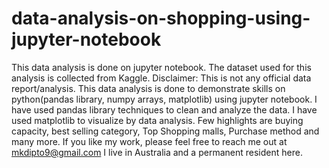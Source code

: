 # data-analysis-on-shopping-using-jupyter-notebook
This data analysis is done on jupyter notebook. The dataset used for this analysis is collected from Kaggle.
Disclaimer: This is not any official data report/analysis. This data analysis is done to demonstrate skills on python(pandas library, numpy arrays, matplotlib) using jupyter notebook.
I have used pandas library techniques to clean and analyze the data. I have used matplotlib to visualize by data analysis. 
Few highlights are buying capacity, best selling category, Top Shopping malls, Purchase method and many more. 
If you like my work, please feel free to reach me out at mkdipto9@gmail.com
I live in Australia and a permanent resident here.
